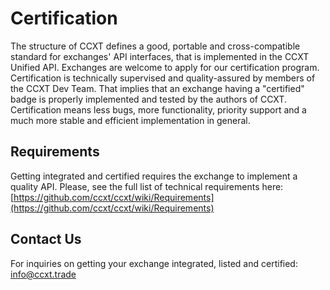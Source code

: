 # Certification

The structure of CCXT defines a good, portable and cross-compatible standard for exchanges' API interfaces, that is implemented in the CCXT Unified API. Exchanges are welcome to apply for our certification program. Certification is technically supervised and quality-assured by members of the CCXT Dev Team. That implies that an exchange having a "certified" badge is properly implemented and tested by the authors of CCXT. Certification means less bugs, more functionality, priority support and a much more stable and efficient implementation in general.

## Requirements

Getting integrated and certified requires the exchange to implement a quality API. Please, see the full list of technical requirements here: [https://github.com/ccxt/ccxt/wiki/Requirements](https://github.com/ccxt/ccxt/wiki/Requirements)

## Contact Us

For inquiries on getting your exchange integrated, listed and certified: info@ccxt.trade

